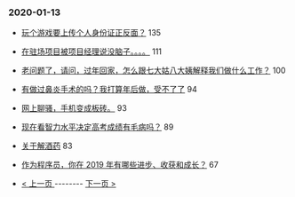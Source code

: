 ### 2020-01-13 
- [玩个游戏要上传个人身份证正反面？](https://www.v2ex.com/t/637387) 135
- [在驻场项目被项目经理说没脑子。。。。](https://www.v2ex.com/t/637409) 111
- [老问题了，请问，过年回家，怎么跟七大姑八大姨解释我们做什么工作？](https://www.v2ex.com/t/637530) 100
- [有做过鼻炎手术的吗？我打算年后做，受不了了](https://www.v2ex.com/t/637481) 94
- [网上聊骚，手机变成板砖。](https://www.v2ex.com/t/637480) 93
- [现在看智力水平决定高考成绩有毛病吗？](https://www.v2ex.com/t/637450) 89
- [关于解酒药](https://www.v2ex.com/t/637319) 83
- [作为程序员，你在 2019 年有哪些进步、收获和成长？](https://www.v2ex.com/t/637404) 67 

- [ < 上一页 ](https://github.com/able8/v2ex-hot-record/blob/master/2020-01-12.md) -------- [ 下一页 > ](https://github.com/able8/v2ex-hot-record/blob/master/2020-01-14.md)
